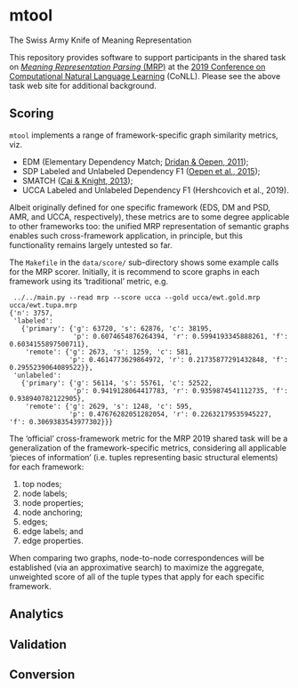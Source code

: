mtool
=====
The Swiss Army Knife of Meaning Representation

This repository provides software to support participants in the
shared task on [_Meaning Representation Parsing_ (MRP)](http://mrp.nlpl.eu)
at the
[2019 Conference on Computational Natural Language Learning](http://www.conll.org/2019) (CoNLL).
Please see the above task web site for additional background.

Scoring
-------

`mtool` implements a range of framework-specific graph similarity metrics,
viz.

+ EDM (Elementary Dependency Match; [Dridan & Oepen, 2011](http://aclweb.org/anthology/W/W11/W11-2927.pdf));
+ SDP Labeled and Unlabeled Dependency F1 ([Oepen et al., 2015](http://aclweb.org/anthology/S/S14/S14-2008.pdf));
+ SMATCH ([Cai & Knight, 2013](http://www.aclweb.org/anthology/P13-2131));
+ UCCA Labeled and Unlabeled Dependency F1 (Hershcovich et al., 2019).

Albeit originally defined for one specific framework (EDS, DM and PSD, AMR, and UCCA, respectively),
these metrics are to some degree applicable to other frameworks too: the unified MRP representation
of semantic graphs enables such cross-framework application, in principle, but this functionality
remains largely untested so far.

The `Makefile` in the `data/score/` sub-directory shows some example calls for the MRP scorer.
Initially, it is recommend to score graphs in each framework using its ‘traditional’ metric, e.g.
```
 ../../main.py --read mrp --score ucca --gold ucca/ewt.gold.mrp ucca/ewt.tupa.mrp 
{'n': 3757,
 'labeled':
   {'primary': {'g': 63720, 's': 62876, 'c': 38195,
                'p': 0.6074654876264394, 'r': 0.5994193345888261, 'f': 0.6034155897500711},
    'remote': {'g': 2673, 's': 1259, 'c': 581,
               'p': 0.4614773629864972, 'r': 0.21735877291432848, 'f': 0.2955239064089522}},
 'unlabeled':
   {'primary': {'g': 56114, 's': 55761, 'c': 52522,
                'p': 0.9419128064417783, 'r': 0.9359874541112735, 'f': 0.938940782122905},
    'remote': {'g': 2629, 's': 1248, 'c': 595,
               'p': 0.47676282051282054, 'r': 0.22632179535945227, 'f': 0.3069383543977302}}}
```

The ‘official’ cross-framework metric for the MRP 2019 shared task will be a generalization
of the framework-specific metrics, considering all applicable ‘pieces of information’ (i.e.
tuples representing basic structural elements) for each framework:

1. top nodes;
2. node labels;
3. node properties;
4. node anchoring;
5. edges;
6. edge labels; and
7. edge properties.

When comparing two graphs, node-to-node correspondences will be established (via an
approximative search) to maximize the aggregate, unweighted score of all of the tuple
types that apply for each specific framework.

Analytics
---------


Validation
----------


Conversion
----------
